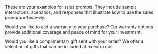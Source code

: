 ﻿These are your examples for sales prompts. They include sample interactions, scenarios, and responses that illustrate how to use the sales prompts effectively.

Would you like to add a warranty to your purchase? Our warranty options provide additional coverage and peace of mind for your investment.

Would you like a complimentary gift sent with your order? We offer a selection of gifts that can be included at no extra cost.
